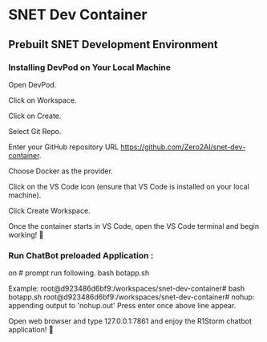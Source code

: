 # SNET Dev Container
## Prebuilt SNET Development Environment

### Installing DevPod on Your Local Machine

Open DevPod.

Click on Workspace.

Click on Create.

Select Git Repo.

Enter your GitHub repository URL https://github.com/Zero2AI/snet-dev-container.

Choose Docker as the provider.

Click on the VS Code icon (ensure that VS Code is installed on your local machine).

Click Create Workspace.

Once the container starts in VS Code, open the VS Code terminal and begin working! 🚀

### Run ChatBot preloaded Application :
on # prompt run following.
bash botapp.sh

Example:
root@d923486d6bf9:/workspaces/snet-dev-container# bash botapp.sh
root@d923486d6bf9:/workspaces/snet-dev-container# nohup: appending output to 'nohup.out'
Press enter once above line appear.

Open web browser and type 127.0.0.1:7861 and enjoy the R1Storm chatbot application! 🚀